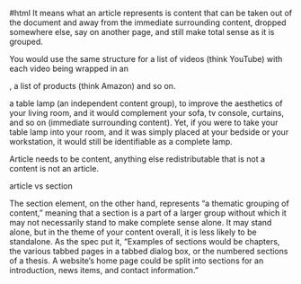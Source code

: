 #html 
It means what an article represents is content that can be taken out of the document and away from the immediate surrounding content, dropped somewhere else, say on another page, and still make total sense as it is grouped.  
  
You would use the same structure for a list of videos (think YouTube) with each video being wrapped in an <article>, a list of products (think Amazon) and so on.  
  
a table lamp (an independent content group), to improve the aesthetics of your living room, and it would complement your sofa, tv console, curtains, and so on (immediate surrounding content). Yet, if you were to take your table lamp into your room, and it was simply placed at your bedside or your workstation, it would still be identifiable as a complete lamp.  
  
Article needs to be content, anything else redistributable that is not a content is not an article.  
  
article vs section  
  
The section element, on the other hand, represents “a thematic grouping of content,” meaning that a section is a part of a larger group without which it may not necessarily stand to make complete sense alone. It may stand alone, but in the theme of your content overall, it is less likely to be standalone. As the spec put it, “Examples of sections would be chapters, the various tabbed pages in a tabbed dialog box, or the numbered sections of a thesis. A website’s home page could be split into sections for an introduction, news items, and contact information.”